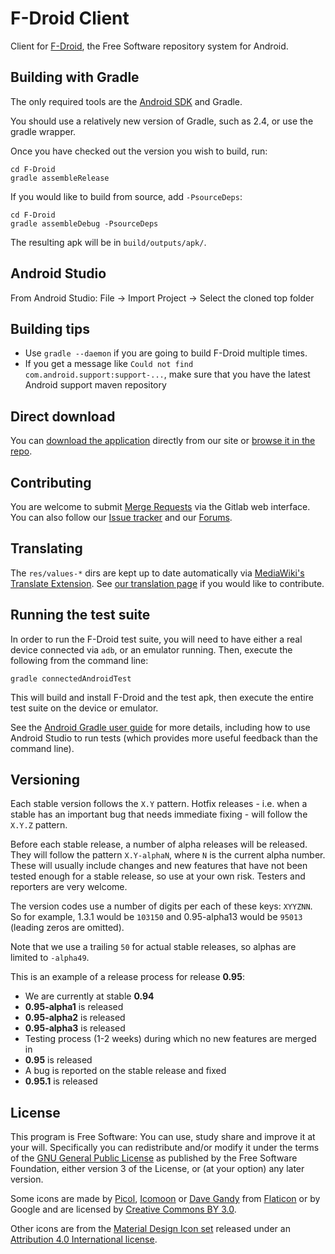 F-Droid Client
==============

Client for [F-Droid](https://f-droid.org), the Free Software repository system
for Android.

Building with Gradle
--------------------

The only required tools are the [Android
SDK](http://developer.android.com/sdk/index.html) and Gradle.

You should use a relatively new version of Gradle, such as 2.4, or use the
gradle wrapper.

Once you have checked out the version you wish to build, run:

	cd F-Droid
	gradle assembleRelease

If you would like to build from source, add `-PsourceDeps`:

	cd F-Droid
	gradle assembleDebug -PsourceDeps

The resulting apk will be in `build/outputs/apk/`.

Android Studio
--------------

From Android Studio: File -> Import Project -> Select the cloned top folder


Building tips
-------------

* Use `gradle --daemon` if you are going to build F-Droid multiple times.
* If you get a message like `Could not find com.android.support:support-...`,
  make sure that you have the latest Android support maven repository

Direct download
---------------

You can [download the application](https://f-droid.org/FDroid.apk) directly
from our site or [browse it in the repo](https://f-droid.org/app/org.fdroid.fdroid).


Contributing
------------

You are welcome to submit
[Merge Requests](https://gitlab.com/fdroid/fdroidclient/merge_requests)
via the Gitlab web interface. You can also follow our
[Issue tracker](https://gitlab.com/fdroid/fdroidclient/issues) and our
[Forums](https://f-droid.org/forums).


Translating
-----------

The `res/values-*` dirs are kept up to date automatically via [MediaWiki's
Translate Extension](http://www.mediawiki.org/wiki/Extension:Translate). See
[our translation page](https://f-droid.org/wiki/page/Special:Translate) if you
would like to contribute.


Running the test suite
----------------------

In order to run the F-Droid test suite, you will need to have either a real device
connected via `adb`, or an emulator running. Then, execute the following from the
command line:

	gradle connectedAndroidTest

This will build and install F-Droid and the test apk, then execute the entire
test suite on the device or emulator.

See the [Android Gradle user
guide](http://tools.android.com/tech-docs/new-build-system/user-guide#TOC-Testing)
for more details, including how to use Android Studio to run tests (which
provides more useful feedback than the command line).


Versioning
----------

Each stable version follows the `X.Y` pattern. Hotfix releases - i.e. when a
stable has an important bug that needs immediate fixing - will follow the
`X.Y.Z` pattern.

Before each stable release, a number of alpha releases will be released. They
will follow the pattern `X.Y-alphaN`, where `N` is the current alpha number.
These will usually include changes and new features that have not been tested
enough for a stable release, so use at your own risk. Testers and reporters
are very welcome.

The version codes use a number of digits per each of these keys: `XYYZNN`.
So for example, 1.3.1 would be `103150` and 0.95-alpha13 would be `95013`
(leading zeros are omitted).

Note that we use a trailing `50` for actual stable releases, so alphas are
limited to `-alpha49`.

This is an example of a release process for release **0.95**:

* We are currently at stable **0.94**
* **0.95-alpha1** is released
* **0.95-alpha2** is released
* **0.95-alpha3** is released
* Testing process (1-2 weeks) during which no new features are merged in
* **0.95** is released
* A bug is reported on the stable release and fixed
* **0.95.1** is released


License
-------

This program is Free Software: You can use, study share and improve it at your
will. Specifically you can redistribute and/or modify it under the terms of the
[GNU General Public License](https://www.gnu.org/licenses/gpl.html) as
published by the Free Software Foundation, either version 3 of the License, or
(at your option) any later version.

Some icons are made by [Picol](http://www.flaticon.com/authors/picol),
[Icomoon](http://www.flaticon.com/authors/icomoon) or
[Dave Gandy](http://www.flaticon.com/authors/dave-gandy) from
[Flaticon](http://www.flaticon.com) or by Google and are licensed by
[Creative Commons BY 3.0](http://creativecommons.org/licenses/by/3.0/).

Other icons are from the
[Material Design Icon set](https://github.com/google/material-design-icons)
released under an
[Attribution 4.0 International license](http://creativecommons.org/licenses/by/4.0/).
